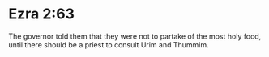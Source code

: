# Ezra 2:63

The governor told them that they were not to partake of the most holy food, until there should be a priest to consult Urim and Thummim.
